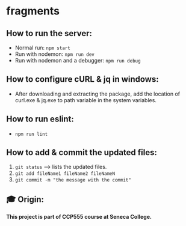 # fragments

## How to run the server:

- Normal run: `npm start`
- Run with nodemon: `npm run dev`
- Run with nodemon and a debugger: `npm run debug`

## How to configure cURL & jq in windows:

- After downloading and extracting the package, add the location of curl.exe & jq.exe to path variable in the system variables.

## How to run eslint:

- `npm run lint`

## How to add & commit the updated files:

1. `git status` --> lists the updated files.
2. `git add fileName1 fileName2 fileNameN`
3. `git commit -m "the message with the commit"`

## 🎓 Origin:

**This project is part of CCP555 course at Seneca College.**

